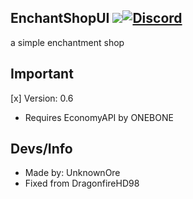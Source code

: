 ## EnchantShopUI [![](https://poggit.pmmp.io/shield.state/EnchantUI)](https://poggit.pmmp.io/p/EnchantUI)[![Discord](https://img.shields.io/discord/577268599165550592.svg?style=flat-square&label=discord&colorB=7289da)](https://discord.gg/EVJ8kPe8jY)

a simple enchantment shop 

## Important
[x] Version: 0.6

- Requires EconomyAPI by ONEBONE

## Devs/Info
- Made by: UnknownOre
- Fixed from DragonfireHD98

